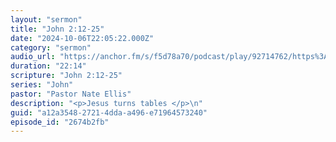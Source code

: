 ```yaml
---
layout: "sermon"
title: "John 2:12-25"
date: "2024-10-06T22:05:22.000Z"
category: "sermon"
audio_url: "https://anchor.fm/s/f5d78a70/podcast/play/92714762/https%3A%2F%2Fd3ctxlq1ktw2nl.cloudfront.net%2Fstaging%2F2024-9-7%2F06a06bd7-d785-adf5-aa81-5d70b18285e8.m4a"
duration: "22:14"
scripture: "John 2:12-25"
series: "John"
pastor: "Pastor Nate Ellis"
description: "<p>Jesus turns tables </p>\n"
guid: "a12a3548-2721-4dda-a496-e71964573240"
episode_id: "2674b2fb"
---
```


